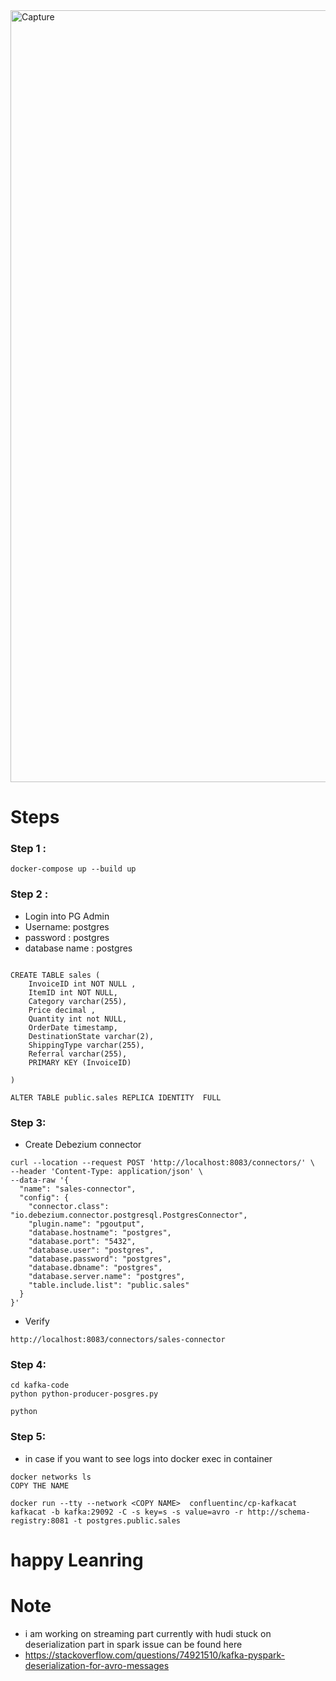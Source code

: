 <img width="1235" alt="Capture" src="https://user-images.githubusercontent.com/39345855/209564613-d134c499-5845-4cfc-b4f0-92485cfe78c2.PNG">


# Steps 

### Step 1 :
```
docker-compose up --build up
```


### Step 2 :
* Login into PG Admin 
* Username: postgres
* password : postgres
* database name : postgres
```

CREATE TABLE sales (
	InvoiceID int NOT NULL ,
	ItemID int NOT NULL,
	Category varchar(255),
	Price decimal ,
	Quantity int not NULL,
	OrderDate timestamp,
	DestinationState varchar(2),
	ShippingType varchar(255),
	Referral varchar(255),
	PRIMARY KEY (InvoiceID)

)

ALTER TABLE public.sales REPLICA IDENTITY  FULL
```

### Step 3: 
* Create Debezium connector 
```
curl --location --request POST 'http://localhost:8083/connectors/' \
--header 'Content-Type: application/json' \
--data-raw '{
  "name": "sales-connector",
  "config": {
    "connector.class": "io.debezium.connector.postgresql.PostgresConnector",
    "plugin.name": "pgoutput",
    "database.hostname": "postgres",
    "database.port": "5432",
    "database.user": "postgres",
    "database.password": "postgres",
    "database.dbname": "postgres",
    "database.server.name": "postgres",
    "table.include.list": "public.sales"
  }
}'
```
* Verify 
```
http://localhost:8083/connectors/sales-connector
```

### Step 4:
```
cd kafka-code
python python-producer-posgres.py

python 

```
### Step 5: 
* in case if you want to see logs into docker exec in container 

```
docker networks ls 
COPY THE NAME 

docker run --tty --network <COPY NAME>  confluentinc/cp-kafkacat kafkacat -b kafka:29092 -C -s key=s -s value=avro -r http://schema-registry:8081 -t postgres.public.sales

```
# happy Leanring 

# Note
* i am working on streaming part currently with hudi stuck on deserialization part in spark issue can be found here 
* https://stackoverflow.com/questions/74921510/kafka-pyspark-deserialization-for-avro-messages

